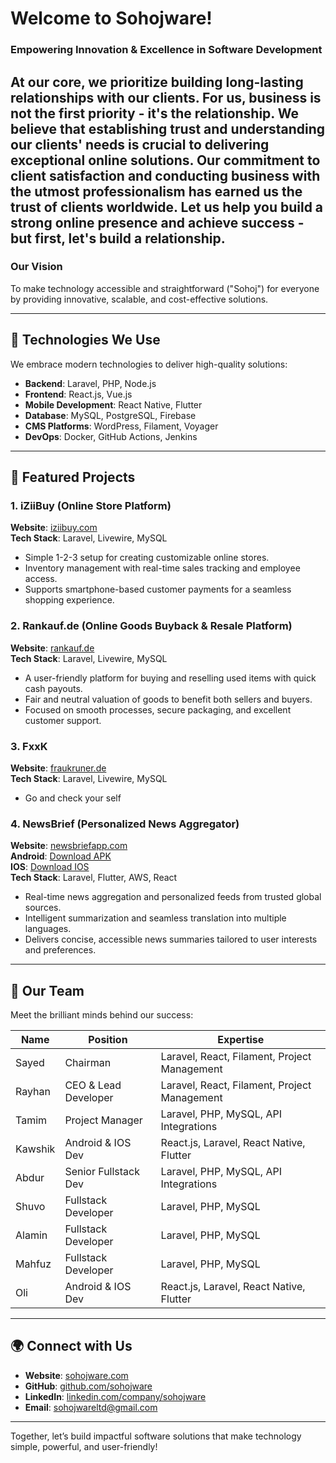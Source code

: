 # Welcome to Sohojware!

### Empowering Innovation & Excellence in Software Development

At our core, we prioritize building long-lasting relationships with our clients. For us, business is not the first priority - it's the relationship. We believe that establishing trust and understanding our clients' needs is crucial to delivering exceptional online solutions. Our commitment to client satisfaction and conducting business with the utmost professionalism has earned us the trust of clients worldwide. Let us help you build a strong online presence and achieve success - but first, let's build a relationship.
---

### Our Vision

To make technology accessible and straightforward ("Sohoj") for everyone by providing innovative, scalable, and cost-effective solutions.

---

## 🚀 Technologies We Use

We embrace modern technologies to deliver high-quality solutions:

- **Backend**: Laravel, PHP, Node.js  
- **Frontend**: React.js, Vue.js  
- **Mobile Development**: React Native, Flutter  
- **Database**: MySQL, PostgreSQL, Firebase  
- **CMS Platforms**: WordPress, Filament, Voyager  
- **DevOps**: Docker, GitHub Actions, Jenkins  

---

## 🌟 Featured Projects

### 1. iZiiBuy (Online Store Platform)
**Website**: [iziibuy.com](https://iziibuy.com)  
**Tech Stack**: Laravel, Livewire, MySQL  
- Simple 1-2-3 setup for creating customizable online stores.  
- Inventory management with real-time sales tracking and employee access.
- Supports smartphone-based customer payments for a seamless shopping experience.
  
### 2. Rankauf.de (Online Goods Buyback & Resale Platform)
**Website**: [rankauf.de](https://rankauf.de)  
**Tech Stack**: Laravel, Livewire, MySQL  
- A user-friendly platform for buying and reselling used items with quick cash payouts.
- Fair and neutral valuation of goods to benefit both sellers and buyers.
- Focused on smooth processes, secure packaging, and excellent customer support.

### 3. FxxK 
**Website**: [fraukruner.de](https://fraukruner.de)  
**Tech Stack**: Laravel, Livewire, MySQL  
- Go and check your self

### 4. NewsBrief (Personalized News Aggregator) 
**Website**: [newsbriefapp.com](https://newsbriefapp.com)  
**Android**: [Download APK](https://play.google.com/store/apps/details?id=com.newsbriefapp)  
**IOS**: [Download IOS](https://apps.apple.com/us/app/newsbrief-news-brief-闪讯/id6737581802)  
**Tech Stack**: Laravel, Flutter, AWS, React
- Real-time news aggregation and personalized feeds from trusted global sources.
- Intelligent summarization and seamless translation into multiple languages.
- Delivers concise, accessible news summaries tailored to user interests and preferences.



---

## 💼 Our Team

Meet the brilliant minds behind our success:

| Name   | Position            | Expertise                                 |
|--------|--------------------|-------------------------------------------|
| Sayed | Chairman | Laravel, React, Filament, Project Management |
| Rayhan | CEO & Lead Developer | Laravel, React, Filament, Project Management |
| Tamim  | Project Manager | Laravel, PHP, MySQL, API Integrations    |
| Kawshik | Android & IOS Dev  | React.js, Laravel, React Native, Flutter   |
| Abdur | Senior Fullstack Dev     | Laravel, PHP, MySQL, API Integrations |
| Shuvo | Fullstack Developer      | Laravel, PHP, MySQL  |
| Alamin | Fullstack Developer      | Laravel, PHP, MySQL  |
| Mahfuz | Fullstack Developer      | Laravel, PHP, MySQL  |
| Oli  | Android & IOS Dev  | React.js, Laravel, React Native, Flutter   |

---

## 🌍 Connect with Us

- **Website**: [sohojware.com](https://sohojware.com)  
- **GitHub**: [github.com/sohojware](https://github.com/sohojware)  
- **LinkedIn**: [linkedin.com/company/sohojware](https://linkedin.com/company/sohojware)  
- **Email**: sohojwareltd@gmail.com

---

Together, let’s build impactful software solutions that make technology simple, powerful, and user-friendly!
